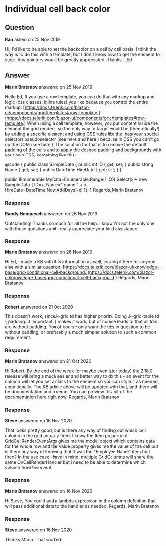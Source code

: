 # Individual cell back color

## Question

**Ran** asked on 25 Nov 2019

Hi, I'd like to be able to set the backcolor on a cell by cell basis. I think the way is to do this with a template, but I don't know how to get the <td> element to style. Any pointers would be greatly appreciated. Thanks .. Ed

## Answer

**Marin Bratanov** answered on 25 Nov 2019

Hello Ed, If you use a row template, you can do that with any markup and logic (css classes, inline rules) you like because you control the entire markup: [https://docs.telerik.com/blazor-ui/components/grid/templates#row-template.](https://docs.telerik.com/blazor-ui/components/grid/templates#row-template.) When using a cell template, however, you put content inside the <td> element the grid renders, so the only way to target would be (theoretically!) by adding a specific element and using CSS rules like the :has(your special selector) pseudoselector (see here and here ) because in CSS you can't go up the DOM (see here ). The solution for that is to remove the default padding of the cells and to apply the desired padding and backgrounds with your own CSS, something like this: <style> /* replace the default cell padding with custom element padding to remove traces of the original background */.k-grid-table td { padding: 0; /*height: 40px;*/ /*you may want to set height to the cells so the height:100% to the child div works better*/ }.k-grid-table td.my-padding { height: 100%; padding: 5px; /* or copy the original ones from our rendering */ } /* set custom background */.k-grid-table td.special { background: yellow;
}
</style>

<TelerikGrid Data="@MyData " Height="500px">
<GridColumns>
<GridColumn Field="@(nameof(SampleData.ID))" Title="Photo">
<Template>
@{ var employee=context as SampleData;
<div class="@( employee.ID % 3==0? "special my-padding": "my-padding" ) ">@employee.ID</div>
}
</Template>
</GridColumn>
<GridColumn Field=" @(nameof(SampleData.Name)) " Title=" Employee Name ">
</GridColumn>
<GridColumn Field=" HireDate " Title=" Hire Date - Default string ">
</GridColumn>
<GridColumn Field=" HireDate " Title=" Hire Date - Custom string ">
<Template>
@((context as SampleData).HireDate.ToString(" dd MMM yyyy "))
</Template>
</GridColumn>
</GridColumns>
</TelerikGrid>

@code {
public class SampleData
{
public int ID { get; set; }
public string Name { get; set; }
public DateTime HireDate { get; set; }
}

public IEnumerable<SampleData> MyData=Enumerable.Range(1, 50).Select(x=> new SampleData
{
ID=x,
Name=" name " + x,
HireDate=DateTime.Now.AddDays(-x)
});
} Regards, Marin Bratanov

### Response

**Randy Hompesch** answered on 26 Nov 2019

Outstanding! Thanks so much for all the help. I know I'm not the only one with these questions and I really appreciate your kind assistance.

### Response

**Marin Bratanov** answered on 26 Nov 2019

Hi Ed, I made a KB with this information as well, leaving it here for anyone else with a similar question: [https://docs.telerik.com/blazor-ui/knowledge-base/grid-conditional-cell-background.](https://docs.telerik.com/blazor-ui/knowledge-base/grid-conditional-cell-background.) Regards, Marin Bratanov

### Response

**Robert** answered on 21 Oct 2020

This doesn't work, since.k-grid td has higher priority. Doing .k-grid-table td { padding: 0 !important; } makes it work, but of course leads to that all td:s are without padding. You of course only want the td:s in question to be without padding, or preferably a much simpler solution to such a common requirement.

### Response

**Marin Bratanov** answered on 21 Oct 2020

Hi Robert, By the end of the week (or maybe even later today) the 2.18.0 release will bring a much easier and better way to do this - an event for the column will let you set a class to the <td> element so you can style it as needed, conditionally. The KB article above will be updated with that, and there will be documentation and a demo. You can preview this bit of the documentation here right now. Regards, Marin Bratanov

### Response

**Steve** answered on 16 Nov 2020

That looks pretty good, but is there any way of finding out which cell column in the grid actually fired. I know the Item property of GridCellRenderEventArgs gives me the model object which contains data for the whole row and the Value property gives me the value of the cell but is there any way of knowing that it was the "Employee Name" item that fired? In the use case i have in mind, multiple GridColumns will share the same OnCellRenderHandler but i need to be able to determine which column fired the event.

### Response

**Marin Bratanov** answered on 16 Nov 2020

Hi Steve, You could add a lambda expression in the column definition that will pass additional data to the handler as needed. Regards, Marin Bratanov

### Response

**Steve** answered on 16 Nov 2020

Thanks Marin. That worked.
